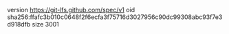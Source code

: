 version https://git-lfs.github.com/spec/v1
oid sha256:ffafc3b010c0648f2f6ecfa3f75716d3027956c90dc99308abc93f7e3d918dfb
size 3001

